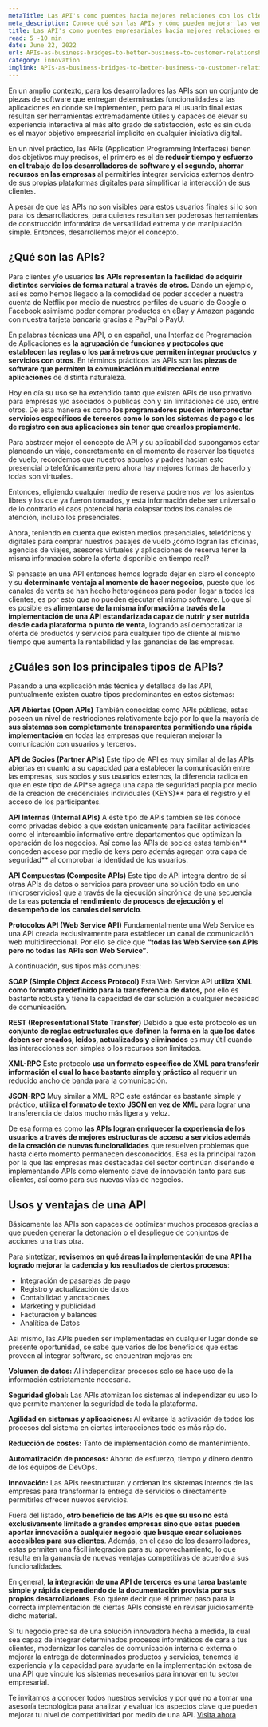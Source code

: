 ```yaml
---
metaTitle: Las API's como puentes hacia mejores relaciones con los clientes
meta_description: Conoce qué son las APIs y cómo pueden mejorar las ventajas competitivas de los negocios.
title: Las API's como puentes empresariales hacia mejores relaciones entre empresas y clientes
read: 5 -10 min
date: June 22, 2022
url: APIs-as-business-bridges-to-better-business-to-customer-relationships
category: innovation
imglink: APIs-as-business-bridges-to-better-business-to-customer-relationships.jpg
---
```


En un amplio contexto, para los desarrolladores las APIs son un conjunto de piezas de software que entregan determinadas funcionalidades a las aplicaciones en donde se implementen, pero para el usuario final estas resultan ser herramientas extremadamente útiles y capaces de elevar su experiencia interactiva al más alto grado de satisfacción, esto es sin duda es el mayor objetivo empresarial implícito en cualquier iniciativa digital.

En un nivel práctico, las APIs (Application Programming Interfaces) tienen dos objetivos muy precisos, el primero es el de **reducir tiempo y esfuerzo en el trabajo de los desarrolladores de software y el segundo, ahorrar recursos en las empresas** al permitirles integrar servicios externos dentro de sus propias plataformas digitales para simplificar la interacción de sus clientes.

A pesar de que las APIs no son visibles para estos usuarios finales si lo son para los desarrolladores, para quienes resultan ser poderosas herramientas de construcción informática de versatilidad extrema y de manipulación simple. Entonces, desarrollemos mejor el concepto.

## ¿Qué son las APIs?

Para clientes y/o usuarios **las APIs representan la facilidad de adquirir distintos servicios de forma natural a través de otros.** Dando un ejemplo, así es como hemos llegado a la comodidad de poder acceder a nuestra cuenta de Netflix por medio de nuestros perfiles de usuario de Google o Facebook asimismo poder comprar productos en eBay y Amazon pagando con nuestra tarjeta bancaria gracias a PayPal o PayU.

En palabras técnicas una API, o en español, una Interfaz de Programación de Aplicaciones es **la agrupación de funciones y protocolos que establecen las reglas o los parámetros que permiten integrar productos y servicios con otros**. En términos prácticos las APIs son las **piezas de software que permiten la comunicación multidireccional entre aplicaciones** de distinta naturaleza.

Hoy en día su uso se ha extendido tanto que existen APIs de uso privativo para empresas y/o asociados o públicas con y sin limitaciones de uso, entre otros. De esta manera es como **los programadores pueden interconectar servicios específicos de terceros como lo son los sistemas de pago o los de registro con sus aplicaciones sin tener que crearlos propiamente**.

Para abstraer mejor el concepto de API y su aplicabilidad supongamos estar planeando un viaje, concretamente en el momento de reservar los tiquetes de vuelo, recordemos que nuestros abuelos y padres hacían esto presencial o telefónicamente pero ahora hay mejores formas de hacerlo y todas son virtuales.

Entonces, eligiendo cualquier medio de reserva podremos ver los asientos libres y los que ya fueron tomados, y esta información debe ser universal o de lo contrario el caos potencial haría colapsar todos los canales de atención, incluso los presenciales.

Ahora, teniendo en cuenta que existen medios presenciales, telefónicos y digitales para comprar nuestros pasajes de vuelo ¿cómo logran las oficinas, agencias de viajes, asesores virtuales y aplicaciones de reserva tener la misma información sobre la oferta disponible en tiempo real?

Si pensaste en una API entonces hemos logrado dejar en claro el concepto y su **determinante ventaja al momento de hacer negocios**, puesto que los canales de venta se han hecho heterogéneos para poder llegar a todos los clientes, es por esto que no pueden ejecutar el mismo software. Lo que sí es posible es **alimentarse de la misma información a través de la implementación de una API estandarizada capaz de nutrir y ser nutrida desde cada plataforma o punto de venta**, logrando así democratizar la oferta de productos y servicios para cualquier tipo de cliente al mismo tiempo que aumenta la rentabilidad y las ganancias de las empresas.

## ¿Cuáles son los principales tipos de APIs?

Pasando a una explicación más técnica y detallada de las API, puntualmente existen cuatro tipos predominantes en estos sistemas:

**API Abiertas (Open APIs)**
También conocidas como APIs públicas, estas poseen un nivel de restricciones relativamente bajo por lo que la mayoría de **sus sistemas son completamente transparentes permitiendo una rápida implementación** en todas las empresas que requieran mejorar la comunicación con usuarios y terceros.

**API de Socios (Partner APIs)**
Este tipo de API es muy similar al de las APIs abiertas en cuanto a su capacidad para establecer la comunicación entre las empresas, sus socios y sus usuarios externos, la diferencia radica en que en este tipo de API\*se agrega una capa de seguridad propia por medio de la creación de credenciales individuales (KEYS)\*\* para el registro y el acceso de los participantes.

**API Internas (Internal APIs)**
A este tipo de APIs también se les conoce como privadas debido a que existen únicamente para facilitar actividades como el intercambio informativo entre departamentos que optimizan la operación de los negocios. Así como las APIs de socios estas también** conceden acceso por medio de keys pero además agregan otra capa de seguridad** al comprobar la identidad de los usuarios.

**API Compuestas (Composite APIs)**
Este tipo de API integra dentro de sí otras APIs de datos o servicios para proveer una solución todo en uno (microservicios) que a través de la ejecución sincrónica de una secuencia de tareas **potencia el rendimiento de procesos de ejecución y el desempeño de los canales del servicio**.

**Protocolos API (Web Service API)**
Fundamentalmente una Web Service es una API creada exclusivamente para establecer un canal de comunicación web multidireccional. Por ello se dice que **“todas las Web Service son APIs pero no todas las APIs son Web Service”**.

A continuación, sus tipos más comunes:

**SOAP (Simple Object Access Protocol)**
Esta Web Service API **utiliza XML como formato predefinido para la transferencia de datos,** por ello es bastante robusta y tiene la capacidad de dar solución a cualquier necesidad de comunicación.

**REST (Representational State Transfer)**
Debido a que este protocolo es un **conjunto de reglas estructurales que definen la forma en la que los datos deben ser creados, leídos, actualizados y eliminados** es muy útil cuando las interacciones son simples o los recursos son limitados.

**XML-RPC**
Este protocolo **usa un formato específico de XML para transferir información el cual lo hace bastante simple y práctico** al requerir un reducido ancho de banda para la comunicación.

**JSON-RPC**
Muy similar a XML-RPC este estándar es bastante simple y práctico, **utiliza el formato de texto JSON en vez de XML** para lograr una transferencia de datos mucho más ligera y veloz.

De esa forma es como **las APIs logran enriquecer la experiencia de los usuarios a través de mejores estructuras de acceso a servicios además de la creación de nuevas funcionalidades** que resuelven problemas que hasta cierto momento permanecen desconocidos. Esa es la principal razón por la que las empresas más destacadas del sector continúan diseñando e implementando APIs como elemento clave de innovación tanto para sus clientes, así como para sus nuevas vías de negocios.

## Usos y ventajas de una API

Básicamente las APIs son capaces de optimizar muchos procesos gracias a que pueden generar la detonación o el despliegue de conjuntos de acciones una tras otra.

Para sintetizar, **revisemos en qué áreas la implementación de una API ha logrado mejorar la cadencia y los resultados de ciertos procesos**:

- Integración de pasarelas de pago
- Registro y actualización de datos
- Contabilidad y anotaciones
- Marketing y publicidad
- Facturación y balances
- Analítica de Datos

Así mismo, las APIs pueden ser implementadas en cualquier lugar donde se presente oportunidad, se sabe que varios de los beneficios que estas proveen al integrar software, se encuentran mejoras en:

**Volumen de datos:** Al independizar procesos solo se hace uso de la información estrictamente necesaria.

**Seguridad global:** Las APIs atomizan los sistemas al independizar su uso lo que permite mantener la seguridad de toda la plataforma.

**Agilidad en sistemas y aplicaciones:** Al evitarse la activación de todos los procesos del sistema en ciertas interacciones todo es más rápido.

**Reducción de costes:** Tanto de implementación como de mantenimiento.

**Automatización de procesos:** Ahorro de esfuerzo, tiempo y dinero dentro de los equipos de DevOps.

**Innovación:** Las APIs reestructuran y ordenan los sistemas internos de las empresas para transformar la entrega de servicios o directamente permitirles ofrecer nuevos servicios.

Fuera del listado, **otro beneficio de las APIs es que su uso no está exclusivamente limitado a grandes empresas sino que estas pueden aportar innovación a cualquier negocio que busque crear soluciones accesibles para sus clientes**. Además, en el caso de los desarrolladores, estas permiten una fácil integración para su aprovechamiento, lo que resulta en la ganancia de nuevas ventajas competitivas de acuerdo a sus funcionalidades.

En general, **la integración de una API de terceros es una tarea bastante simple y rápida dependiendo de la documentación provista por sus propios desarrolladores**. Eso quiere decir que el primer paso para la correcta implementación de ciertas APIs consiste en revisar juiciosamente dicho material.

Si tu negocio precisa de una solución innovadora hecha a medida, la cual sea capaz de integrar determinados procesos informáticos de cara a tus clientes, modernizar los canales de comunicación interna o externa o mejorar la entrega de determinados productos y servicios, tenemos la experiencia y la capacidad para ayudarte en la implementación exitosa de una API que vincule los sistemas necesarios para innovar en tu sector empresarial.

Te invitamos a conocer todos nuestros servicios y por qué no a tomar una asesoría tecnológica para analizar y evaluar los aspectos clave que pueden mejorar tu nivel de competitividad por medio de una API. [Visita ahora](https://www.dreamcodesoft.com/es/services)
